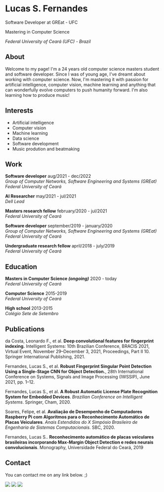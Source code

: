 # Lucas S. Fernandes

Software Developer at GREat - UFC

Mastering in Computer Science

_Federal University of Ceará (UFC) - Brazil_

## About 

Welcome to my page! I'm a 24 years old computer science masters student and software developer. Since I was of young age, I've dreamt about working with computer science. Now, I'm mastering it with passion for artificial intelligence, computer vision, machine learning and anything that can wonderfully evolve computers to push humanity forward. I'm also learning how to produce music!

## Interests

- Artificial intelligence
- Computer vision
- Machine learning
- Data science
- Software development
- Music prodution and beatmaking

## Work

**Software developer** aug/2021 - dec/2022<br>
_Group of Computer Networks, Software Engineering and Systems (GREat)_<br>
_Federal University of Ceará_

**AI Researcher** may/2021 - jul/2021<br>
_Dell Lead_

**Masters research fellow** february/2020 - jul/2021<br>
_Federal University of Ceará_

**Software developer** september/2019 - january/2020<br>
_Group of Computer Networks, Software Engineering and Systems (GREat)_<br>
_Federal University of Ceará_

**Undergraduate research fellow** april/2018 - july/2019<br>
_Federal University of Ceará_

## Education

**Masters in Computer Science _(ongoing)_** 2020 - today<br>
_Federal University of Ceará_

**Computer Science** 2015-2019<br>
_Federal University of Ceará_

**High school** 2013-2015<br>
_Colégio Sete de Setembro_

## Publications

da Costa, Leonardo F., et al. **Deep convolutional features for fingerprint indexing.** Intelligent Systems: 10th Brazilian Conference, BRACIS 2021, Virtual Event, November 29–December 3, 2021, Proceedings, Part II 10. Springer International Publishing, 2021.

Fernandes, Lucas S., et al. **Robust Fingerprint Singular Point Detection Using a Single-Stage CNN for Object Detection.**, 28th International Conference on Systems, Signals and Image Processing (IWSSIP), June 2021, pp. 1–12.

Fernandes, Lucas S., et al. **A Robust Automatic License Plate Recognition System for Embedded Devices**. _Brazilian Conference on Intelligent Systems_. Springer, Cham, 2020.

Soares, Felipe, et al. **Avaliação de Desempenho de Computadores Raspberry Pi com Algoritmos para o Reconhecimento Automático de Placas Veiculares**. _Anais Estendidos do X Simpósio Brasileiro de Engenharia de Sistemas Computacionais_. SBC, 2020.

Fernandes, Lucas S.. **Reconhecimento automático de placas veiculares brasileiras incorporando Max-Margin Object Detection e redes neurais convolucionais**. Monography, Universidade Federal do Ceará, 2019

## Contact

You can contact me on any link below. ;)

<p align="left">
<a href="mailto:lucasdesousafernandes@gmail.com" alt="Gmail">
<img src="https://img.shields.io/badge/-lucasdesousafernandes@gmail.com-e34c41?style=flat-square&labelColor=e34c41&logo=gmail&logoColor=white&link=lucasdesousafernandes@gmail.com" /></a>
  
<a href="https://www.linkedin.com/in/lucasfernandes42/" alt="Linkedin">
<img src="https://img.shields.io/badge/-Lucas%20S.%20Fernandes-blue?style=flat-square&logo=Linkedin&logoColor=white&link=https://www.linkedin.com/in/lucasfernandes42/" /></a>

<a href="https://t.me/lucasfer42" alt="Telegram">
<img src="https://img.shields.io/badge/-%40lucasfer42-white?style=flat-square&logo=Telegram&logoColor=white&link=https://t.me/lucasfer42" /></a>  
